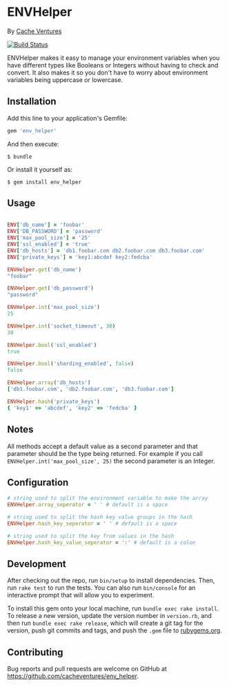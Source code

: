 # ENVHelper 
By [Cache Ventures](https://cacheventures.com)

[![Build Status](https://travis-ci.org/cacheventures/env_helper.svg?branch=master)](https://travis-ci.org/cacheventures/env_helper)

ENVHelper makes it easy to manage your environment variables when you have
different types like Booleans or Integers without having to check and convert.
It also makes it so you don't have to worry about environment variables being
uppercase or lowercase.

## Installation

Add this line to your application's Gemfile:

```ruby
gem 'env_helper'
```

And then execute:

    $ bundle

Or install it yourself as:

    $ gem install env_helper

## Usage

```ruby

ENV['db_name'] = 'foobar'
ENV['DB_PASSWORD'] = 'password'
ENV['max_pool_size'] = '25'
ENV['ssl_enabled'] = 'true'
ENV['db_hosts'] = 'db1.foobar.com db2.foobar.com db3.foobar.com'
ENV['private_keys'] = 'key1:abcdef key2:fedcba'

ENVHelper.get('db_name')
"foobar"

ENVHelper.get('db_password')
"password"

ENVHelper.int('max_pool_size')
25

ENVHelper.int('socket_timeout', 30)
30

ENVHelper.bool('ssl_enabled')
true

ENVHelper.bool('sharding_enabled', false)
false

ENVHelper.array('db_hosts')
['db1.foobar.com', 'db2.foobar.com', 'db3.foobar.com']

ENVHelper.hash('private_keys')
{ 'key1' => 'abcdef', 'key2' => 'fedcba' }
```

## Notes
All methods accept a default value as a second parameter and that parameter
should be the type being returned. For example if you call
`ENVHelper.int('max_pool_size', 25)` the second parameter is an Integer.

## Configuration

```ruby
# string used to split the environment variable to make the array
ENVHelper.array_seperator = ' ' # default is a space

# string used to split the hash key value groups in the hash
ENVHelper.hash_key_seperator = ' ' # default is a space

# string used to split the key from values in the hash
ENVHelper.hash_key_value_seperator = ':' # default is a colon
```

## Development

After checking out the repo, run `bin/setup` to install dependencies. Then, run `rake test` to run the tests. You can also run `bin/console` for an interactive prompt that will allow you to experiment.

To install this gem onto your local machine, run `bundle exec rake install`. To release a new version, update the version number in `version.rb`, and then run `bundle exec rake release`, which will create a git tag for the version, push git commits and tags, and push the `.gem` file to [rubygems.org](https://rubygems.org).

## Contributing

Bug reports and pull requests are welcome on GitHub at https://github.com/cacheventures/env_helper.
